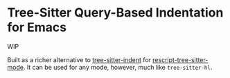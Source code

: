 # Tree-Sitter Query-Based Indentation for Emacs

WIP

Built as a richer alternative to
[tree-sitter-indent](https://github.com/emacsmirror/tree-sitter-indent)
for
[rescript-tree-sitter-mode](https://github.com/lambdadog/rescript-tree-sitter-mode). It
can be used for any mode, however, much like `tree-sitter-hl`.
